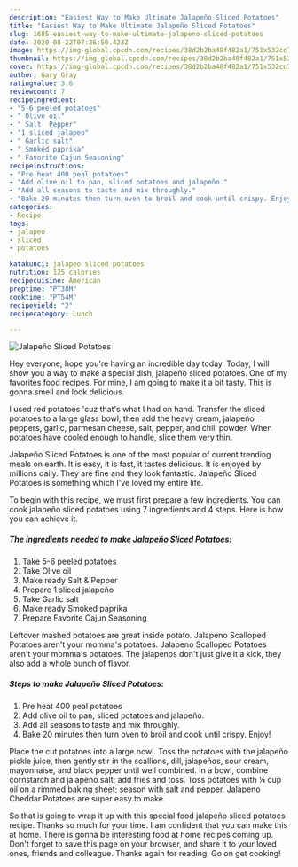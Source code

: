 ```yaml
---
description: "Easiest Way to Make Ultimate Jalapeño Sliced Potatoes"
title: "Easiest Way to Make Ultimate Jalapeño Sliced Potatoes"
slug: 1685-easiest-way-to-make-ultimate-jalapeno-sliced-potatoes
date: 2020-08-22T07:26:50.423Z
image: https://img-global.cpcdn.com/recipes/38d2b2ba48f482a1/751x532cq70/jalapeno-sliced-potatoes-recipe-main-photo.jpg
thumbnail: https://img-global.cpcdn.com/recipes/38d2b2ba48f482a1/751x532cq70/jalapeno-sliced-potatoes-recipe-main-photo.jpg
cover: https://img-global.cpcdn.com/recipes/38d2b2ba48f482a1/751x532cq70/jalapeno-sliced-potatoes-recipe-main-photo.jpg
author: Gary Gray
ratingvalue: 3.6
reviewcount: 7
recipeingredient:
- "5-6 peeled potatoes"
- " Olive oil"
- " Salt  Pepper"
- "1 sliced jalapeo"
- " Garlic salt"
- " Smoked paprika"
- " Favorite Cajun Seasoning"
recipeinstructions:
- "Pre heat 400 peal potatoes"
- "Add olive oil to pan, sliced potatoes and jalapeño."
- "Add all seasons to taste and mix throughly."
- "Bake 20 minutes then turn oven to broil and cook until crispy. Enjoy!"
categories:
- Recipe
tags:
- jalapeo
- sliced
- potatoes

katakunci: jalapeo sliced potatoes 
nutrition: 125 calories
recipecuisine: American
preptime: "PT38M"
cooktime: "PT54M"
recipeyield: "2"
recipecategory: Lunch

---
```



![Jalapeño Sliced Potatoes](https://img-global.cpcdn.com/recipes/38d2b2ba48f482a1/751x532cq70/jalapeno-sliced-potatoes-recipe-main-photo.jpg)

Hey everyone, hope you're having an incredible day today. Today, I will show you a way to make a special dish, jalapeño sliced potatoes. One of my favorites food recipes. For mine, I am going to make it a bit tasty. This is gonna smell and look delicious.

I used red potatoes &#39;cuz that&#39;s what I had on hand. Transfer the sliced potatoes to a large glass bowl, then add the heavy cream, jalapeño peppers, garlic, parmesan cheese, salt, pepper, and chili powder. When potatoes have cooled enough to handle, slice them very thin.

Jalapeño Sliced Potatoes is one of the most popular of current trending meals on earth. It is easy, it is fast, it tastes delicious. It is enjoyed by millions daily. They are fine and they look fantastic. Jalapeño Sliced Potatoes is something which I've loved my entire life.


To begin with this recipe, we must first prepare a few ingredients. You can cook jalapeño sliced potatoes using 7 ingredients and 4 steps. Here is how you can achieve it.

<!--inarticleads1-->

##### The ingredients needed to make Jalapeño Sliced Potatoes:

1. Take 5-6 peeled potatoes
1. Take  Olive oil
1. Make ready  Salt &amp; Pepper
1. Prepare 1 sliced jalapeño
1. Take  Garlic salt
1. Make ready  Smoked paprika
1. Prepare  Favorite Cajun Seasoning


Leftover mashed potatoes are great inside potato. Jalapeno Scalloped Potatoes aren&#39;t your momma&#39;s potatoes. Jalapeno Scalloped Potatoes aren&#39;t your momma&#39;s potatoes. The jalapenos don&#39;t just give it a kick, they also add a whole bunch of flavor. 

<!--inarticleads2-->

##### Steps to make Jalapeño Sliced Potatoes:

1. Pre heat 400 peal potatoes
1. Add olive oil to pan, sliced potatoes and jalapeño.
1. Add all seasons to taste and mix throughly.
1. Bake 20 minutes then turn oven to broil and cook until crispy. Enjoy!


Place the cut potatoes into a large bowl. Toss the potatoes with the jalapeño pickle juice, then gently stir in the scallions, dill, jalapeños, sour cream, mayonnaise, and black pepper until well combined. In a bowl, combine cornstarch and jalapeño salt; add fries and toss. Toss potatoes with ¼ cup oil on a rimmed baking sheet; season with salt and pepper. Jalapeno Cheddar Potatoes are super easy to make. 

So that is going to wrap it up with this special food jalapeño sliced potatoes recipe. Thanks so much for your time. I am confident that you can make this at home. There is gonna be interesting food at home recipes coming up. Don't forget to save this page on your browser, and share it to your loved ones, friends and colleague. Thanks again for reading. Go on get cooking!
